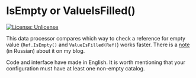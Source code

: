 # IsEmpty or ValueIsFilled()

 [![License: Unlicense](https://img.shields.io/badge/license-Unlicense-blue.svg)](http://unlicense.org/)

This data processor compares which way to check a reference for empty value (`Ref.IsEmpty()` and `ValueIsFilled(Ref)`) works faster. There is a [note](https://kostyanetsky.ru/notes/is-ref-empty) (in Russian) about it on my blog.

Code and interface have made in English. It is worth mentioning that your configuration must have at least one non-empty catalog.
